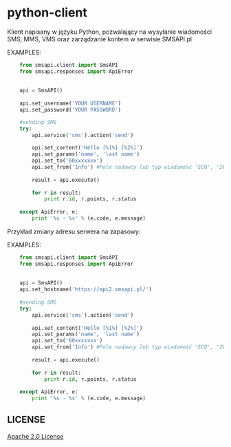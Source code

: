 ﻿python-client
=============

Klient napisany w języku Python, pozwalający na wysyłanie wiadomości SMS, MMS, VMS oraz zarządzanie kontem w serwisie SMSAPI.pl

EXAMPLES:
```python
    from smsapi.client import SmsAPI
    from smsapi.responses import ApiError
    
    
    api = SmsAPI()
    
    api.set_username('YOUR USERNAME')
    api.set_password('YOUR PASSWORD')

    #sending SMS
    try:
        api.service('sms').action('send')
    
        api.set_content('Hello [%1%] [%2%]')
        api.set_params('name', 'last name')
        api.set_to('60xxxxxxx')
        api.set_from('Info') #Pole nadawcy lub typ wiadomość 'ECO', '2Way'
    
        result = api.execute()
    
        for r in result:
            print r.id, r.points, r.status
    
    except ApiError, e:
        print '%s - %s' % (e.code, e.message)
```
Przykład zmiany adresu serwera na zapasowy:

EXAMPLES:
```python
    from smsapi.client import SmsAPI
    from smsapi.responses import ApiError
    
    
    api = SmsAPI()
    api.set_hostname('https://api2.smsapi.pl/')
    
    #sending SMS
    try:
        api.service('sms').action('send')
    
        api.set_content('Hello [%1%] [%2%]')
        api.set_params('name', 'last name')
        api.set_to('60xxxxxxx')
        api.set_from('Info') #Pole nadawcy lub typ wiadomość 'ECO', '2Way'
    
        result = api.execute()
    
        for r in result:
            print r.id, r.points, r.status
    
    except ApiError, e:
        print '%s - %s' % (e.code, e.message)
```

## LICENSE
[Apache 2.0 License](https://github.com/smsapi/smsapi-python-client/blob/master/LICENSE)